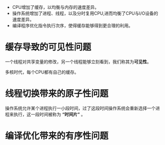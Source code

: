 - CPU增加了缓存，以均衡与内存的速度差异。
- 操作系统增加了进程、线程，以及分时复用CPU,进而均衡了CPU与I/O设备的速度差异。
- 编译程序优化指令执行次序，使得缓存能够得到更合理的利用。


# 缓存导致的可见性问题

一个线程对共享变量的修改，另一个线程能够立刻看到，我们称其为**可见性**。

多核时代，每个CPU都有自己的缓存。

# 线程切换带来的原子性问题

操作系统允许某个进程执行一小段时间，过了这段时间操作系统会重新选择一个进程来执行，这一段时间被称为 **“时间片”** 。




# 编译优化带来的有序性问题
